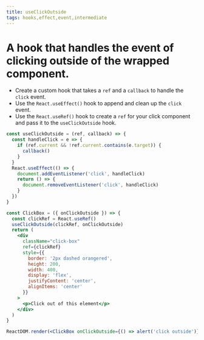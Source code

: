 ```yaml
---
title: useClickOutside
tags: hooks,effect,event,intermediate
---
```


# A hook that handles the event of clicking outside of the wrapped component.

- Create a custom hook that takes a `ref` and a `callback` to handle the `click` event.
- Use the `React.useEffect()` hook to append and clean up the `click` event.
- Use the `React.useRef()` hook to create a `ref` for your click component and pass it to the `useClickOutside` hook.

```jsx
const useClickOutside = (ref, callback) => {
  const handleClick = e => {
    if (ref.current && !ref.current.contains(e.target)) {
      callback()
    }
  }
  React.useEffect(() => {
    document.addEventListener('click', handleClick)
    return () => {
      document.removeEventListener('click', handleClick)
    }
  })
}
```

```jsx
const ClickBox = ({ onClickOutside }) => {
  const clickRef = React.useRef()
  useClickOutside(clickRef, onClickOutside)
  return (
    <div
      className="click-box"
      ref={clickRef}
      style={{
        border: '2px dashed orangered',
        height: 200,
        width: 400,
        display: 'flex',
        justifyContent: 'center',
        alignItems: 'center'
      }}
    >
      <p>Click out of this element</p>
    </div>
  )
}

ReactDOM.render(<ClickBox onClickOutside={() => alert('click outside')} />, document.getElementById('root'))
```
